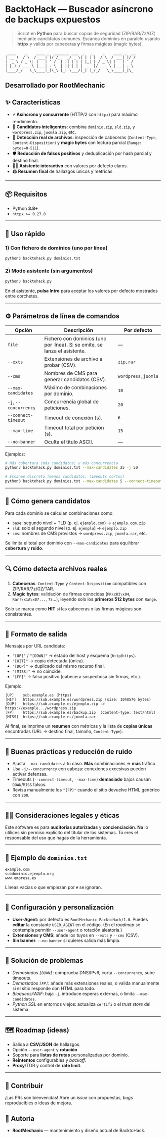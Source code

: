 # BacktoHack — Buscador asíncrono de backups expuestos

> Script en **Python** para buscar copias de seguridad (ZIP/RAR/7z/GZ) mediante candidatos comunes. Escanea dominios en paralelo usando **httpx** y valida por cabeceras **y** firmas mágicas (magic bytes).

```
 ____    _    ____ _  _______ ___  _   _    _    ____ _  __
| __ )  / \  / ___| |/ /_   _/ _ \| | | |  / \  / ___| |/ /
|  _ \ / _ \| |   | ' /  | || | | | |_| | / _ \| |   | ' / 
| |_) / ___ \ |___| . \  | || |_| |  _  |/ ___ \ |___| . \ 
|____/_/   \_\____|_|\_\ |_| \___/|_| |_/_/   \_\____|_|\_
```
**Desarrollado por RootMechanic**
---

## ✨ Características

- ⚡ **Asíncrono y concurrente** (HTTP/2 con `httpx`) para máximo rendimiento.
- 🧠 **Candidatos inteligentes**: combina `dominio.zip`, `sld.zip`, y `wordpress.zip`, `joomla.zip`, etc.
- 🧪 **Detección real de archivos**: inspección de cabeceras (`Content-Type`, `Content-Disposition`) y **magic bytes** con lectura parcial (`Range: bytes=0-511`).
- 🛡️ **Reducción de falsos positivos** y deduplicación por hash parcial y destino final.
- 👨‍💻 **Asistente interactivo** con valores por defecto claros.
- 🖨️ **Resumen final** de hallazgos únicos y métricas.

---

## 📦 Requisitos

- Python **3.8+**
- `httpx >= 0.27.0`

---

## 🚀 Uso rápido

### 1) Con fichero de dominios (uno por línea)

```bash
python3 backtohack.py dominios.txt
```

### 2) Modo asistente (sin argumentos)

```bash
python3 backtohack.py
```

En el asistente, **pulsa Intro** para aceptar los valores por defecto mostrados entre corchetes.

---

## ⚙️ Parámetros de línea de comandos

| Opción | Descripción | Por defecto |
|---|---|---|
| `file` | Fichero con dominios (uno por línea). Si se omite, se lanza el asistente. | — |
| `--exts` | Extensiones de archivo a probar (CSV). | `zip,rar` |
| `--cms` | Nombres de CMS para generar candidatos (CSV). | `wordpress,joomla` |
| `--max-candidates` | Máximo de combinaciones por dominio. | `10` |
| `-j`, `--concurrency` | Concurrencia global de peticiones. | `20` |
| `--connect-timeout` | Timeout de conexión (s). | `6` |
| `--max-time` | Timeout total por petición (s). | `15` |
| `--no-banner` | Oculta el título ASCII. | — |

Ejemplos:

```bash
# Más cobertura (más candidatos) y más concurrencia
python3 backtohack.py dominios.txt --max-candidates 25 -j 50

# Escaneo discreto (menos candidatos, timeouts cortos)
python3 backtohack.py dominios.txt --max-candidates 5 --connect-timeout 3 --max-time 6
```

---

## 🧩 Cómo genera candidatos

Para cada dominio se calculan combinaciones como:

- `base`: segundo nivel + TLD (p. ej. `ejemplo.com`) → `ejemplo.com.zip`
- `sld`: solo el segundo nivel (p. ej. `ejemplo`) → `ejemplo.zip`
- `cms`: nombres de CMS provistos → `wordpress.zip`, `joomla.rar`, etc.

Se limita el total por dominio con `--max-candidates` para equilibrar **cobertura** y **ruido**.

---

## 🔍 Cómo detecta archivos reales

1. **Cabeceras**: `Content-Type` y `Content-Disposition` compatibles con ZIP/RAR/7z/GZ/TAR.
2. **Magic bytes**: validación de firmas conocidas (`PK\x03\x04`, `Rar!\x1A\x07...`, `7z`…), leyendo solo los **primeros 512 bytes** con `Range`.

Solo se marca como **HIT** si las cabeceras o las firmas mágicas son consistentes.

---

## 🧾 Formato de salida

Mensajes por URL candidata:

- `"[UP]"` / `"[DOWN]"` → estado del host y esquema (`http`/`https`).
- `"[HIT]"` → copia detectada (única).
- `"[DUP]"` → duplicado del mismo recurso final.
- `"[MISS]"` → no coincide.
- `"[FP]"` → falso positivo (cabecera sospechosa sin firmas, etc.).

Ejemplo:

```
[UP]    sub.example.es (https)
[HIT]   https://sub.example.es/wordpress.zip (size: 1048576 bytes)
[DUP]   https://sub.example.es/ejemplo.zip -> https://example.../wordpress.zip
[FP]    https://sub.example.es/backup.zip  (Content-Type: text/html)
[MISS]  https://sub.example.es/joomla.rar
```

Al final, se imprime un **resumen** con métricas y la lista de **copias únicas** encontradas (URL → destino final, tamaño, `Content-Type`).

---

## 🧪 Buenas prácticas y reducción de ruido

- Ajusta `--max-candidates` a tu caso. **Más** combinaciones ⇒ **más** tráfico.
- Usa `-j/--concurrency` con cabeza: conexiones excesivas pueden activar defensas.
- Timeouts (`--connect-timeout`, `--max-time`) **demasiado** bajos causan `DOWN`/`MISS` falsos.
- Revisa manualmente los `"[FP]"` cuando el sitio devuelve HTML genérico con `200`.

---

## 🕵️‍♂️ Consideraciones legales y éticas

Este software es para **auditorías autorizadas** y **concienciación**. **No** lo utilices sin permiso explícito del titular de los sistemas. Tú eres el responsable del uso que hagas de la herramienta.

---

## 📁 Ejemplo de `dominios.txt`

```
example.com
subdominio.ejemplo.org
www.empresa.es
```

Líneas vacías o que empiezan por `#` se ignoran.

---

## 🧰 Configuración y personalización

- **User-Agent:** por defecto es `RootMechanic-BacktoHack/1.0`. Puedes **editar** la constante `USER_AGENT` en el código. (En el *roadmap* se contempla permitir `--user-agent` o rotación aleatoria.)
- **Extensiones y CMS**: añade los tuyos en `--exts` y `--cms` (CSV).
- **Sin banner**: `--no-banner` si quieres salida más limpia.

---

## 🐛 Solución de problemas

- *Demasiados `[DOWN]`*: comprueba DNS/IPv6, corta `--concurrency`, sube timeouts.
- *Demasiados `[FP]`*: añade más extensiones reales, o valida manualmente si el sitio responde con HTML para todo.
- *Bloqueos/WAF*: baja `-j`, introduce esperas externas, o limita `--max-candidates`.
- *Python SSL* en entornos viejos: actualiza `certifi` o el *trust store* del sistema.

---

## 🗺️ Roadmap (ideas)

- Salida a **CSV/JSON** de hallazgos.
- Opción `--user-agent` y **rotación**.
- Soporte para **listas de rutas** personalizadas por dominio.
- **Reintentos** configurables y *backoff*.
- **Proxy**/TOR y control de **rate limit**.

---

## 🤝 Contribuir

¡Las PRs son bienvenidas! Abre un *issue* con propuestas, *bugs* reproducibles o ideas de mejora.


## 👤 Autoría

- **RootMechanic** — mantenimiento y diseño actual de BacktoHack.

